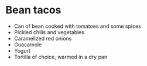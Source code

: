 # Bean tacos


- Can of bean cooked with tomatoes and some spices
- Pickled chilis and vegetables
- Caramelized red onions
- Guacamole
- Yogurt
- Tortilla of choice, warmed in a dry pan

